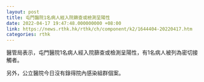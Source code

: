 ```yaml
---
layout: post
title: 屯門醫院1名病人經入院篩查或檢測呈陽性
date: 2022-04-17 19:47:48.000000000 +08:00
link: https://news.rthk.hk/rthk/ch/component/k2/1644404-20220417.htm
categories: rthk
---
```


醫管局表示，屯門醫院1名病人經入院篩查或檢測呈陽性，有1名病人被列為密切接觸者。
 
另外，公立醫院今日沒有錄得院內感染組群個案。
